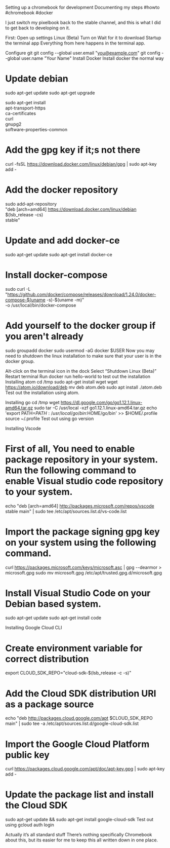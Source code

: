Setting up a chromebook for development
Documenting my steps
#howto #chromebook #docker

I just switch my pixelbook back to the stable channel, and this is what I did to get back to developing on it.

First:
Open up settings
Linux (Beta)
Turn on
Wait for it to download
Startup the terminal app
Everything from here happens in the terminal app.

Configure git
git config --global user.email "you@example.com"
git config --global user.name "Your Name"
Install Docker
Install docker the normal way

# Update debian
sudo apt-get update
sudo apt-get upgrade

sudo apt-get install \
     apt-transport-https \
     ca-certificates \
     curl \
     gnupg2 \
     software-properties-common

# Add the gpg key if it;s not there
curl -fsSL https://download.docker.com/linux/debian/gpg | sudo apt-key add -

# Add the docker repository
sudo add-apt-repository \
   "deb [arch=amd64] https://download.docker.com/linux/debian \
   $(lsb_release -cs) \
   stable"

# Update and add docker-ce
sudo apt-get update
sudo apt-get install docker-ce

# Install docker-compose
sudo curl -L "https://github.com/docker/compose/releases/download/1.24.0/docker-compose-$(uname -s)-$(uname -m)" \
  -o /usr/local/bin/docker-compose

# Add yourself to the docker group if you aren't already
sudo groupadd docker
sudo usermod -aG docker $USER
Now you may need to shutdown the linux installation to make sure that your user is in the docker group.

Alt-click on the terminal icon in the dock
Select “Shutdown Linux (Beta)”
Restart terminal
Run docker run hello-world to test out the installation
Installing atom
cd /tmp
sudo apt-get install wget
wget https://atom.io/download/deb
mv deb atom.deb
sudo apt install ./atom.deb
Test out the installation using atom.


Installing go
cd /tmp
wget https://dl.google.com/go/go1.12.1.linux-amd64.tar.gz
sudo tar -C /usr/local -xzf go1.12.1.linux-amd64.tar.gz
echo 'export PATH=$PATH:/usr/local/go/bin:$HOME/go/bin' >> $HOME/.profile
source ~/.profile
Test out using go version

Installing Vscode
# First of all, You need to enable package repository in your system. Run the following command to enable Visual studio code repository to your system.
echo "deb [arch=amd64] http://packages.microsoft.com/repos/vscode stable main" | sudo tee /etc/apt/sources.list.d/vs-code.list

# Import the package signing gpg key on your system using the following command.
curl https://packages.microsoft.com/keys/microsoft.asc | gpg --dearmor > microsoft.gpg
sudo mv microsoft.gpg /etc/apt/trusted.gpg.d/microsoft.gpg

# Install Visual Studio Code on your Debian based system.
sudo apt-get update
sudo apt-get install code

Installing Google Cloud CLI
# Create environment variable for correct distribution
export CLOUD_SDK_REPO="cloud-sdk-$(lsb_release -c -s)"

# Add the Cloud SDK distribution URI as a package source
echo "deb http://packages.cloud.google.com/apt $CLOUD_SDK_REPO main" | sudo tee -a /etc/apt/sources.list.d/google-cloud-sdk.list

# Import the Google Cloud Platform public key
curl https://packages.cloud.google.com/apt/doc/apt-key.gpg | sudo apt-key add -

# Update the package list and install the Cloud SDK
sudo apt-get update && sudo apt-get install google-cloud-sdk
Test out using gcloud auth login


Actually it’s all standard stuff
There’s nothing specifically Chromebook about this, but its easier for me to keep this all written down in one place.

